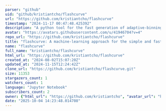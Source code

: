 ```yaml
---
parser: "github"
uid: "github/kristiantcho/flashcurve"
url: "https://github.com/kristiantcho/flashcurve"
timestamp: "2024-11-17 00:47:48.425392"
description: "A python tool for the fast generation of adaptive-binning for lightcurves with Fermi-LAT gamma-ray data using machine learning"
avatar: "https://avatars.githubusercontent.com/u/41946704?v=4"
repo_url: "https://github.com/kristiantcho/flashcurve"
title: "flashcurve: A machine-learning approach for the simple and fast generation of adaptive-binning light curves with Fermi-LAT data"
name: "flashcurve"
full_name: "kristiantcho/flashcurve"
html_url: "https://github.com/kristiantcho/flashcurve"
created_at: "2024-08-02T15:07:20Z"
updated_at: "2024-11-15T12:24:42Z"
clone_url: "https://github.com/kristiantcho/flashcurve.git"
size: 11353
stargazers_count: 1
watchers_count: 1
language: "Jupyter Notebook"
subscribers_count: 2
owner: {"html_url": "https://github.com/kristiantcho", "avatar_url": "https://avatars.githubusercontent.com/u/41946704?v=4", "login": "kristiantcho", "type": "User"}
date: "2025-10-04 14:23:48.014708"
---
```

